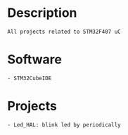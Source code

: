 # Description
    All projects related to STM32F407 uC

# Software
    - STM32CubeIDE

# Projects
    - Led_HAL: blink led by periodically